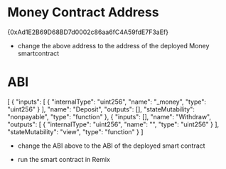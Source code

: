 Money Contract Address
=======================
{0xAd1E2B69D68BD7d0002c86aa6fC4A59fdE7F3aEf}

- change the above address to the address of the deployed Money smartcontract


ABI
=========
[
	{
		"inputs": [
			{
				"internalType": "uint256",
				"name": "_money",
				"type": "uint256"
			}
		],
		"name": "Deposit",
		"outputs": [],
		"stateMutability": "nonpayable",
		"type": "function"
	},
	{
		"inputs": [],
		"name": "Withdraw",
		"outputs": [
			{
				"internalType": "uint256",
				"name": "",
				"type": "uint256"
			}
		],
		"stateMutability": "view",
		"type": "function"
	}
]


- change the ABI above to the ABI of the deployed smart contract

- run the smart contract in Remix